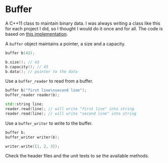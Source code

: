 Buffer
======

A C++11 class to maintain binary data. I was always writing a class like this for each project I did, so I thought I would do it once and for all. The code is based on [this implementation](http://www.codesynthesis.com/~boris/blog/2011/08/09/do-we-need-std-buffer/).

A `buffer` object maintains a pointer, a size and a capacity.

```c++
buffer b(43);

b.size(); // 43
b.capacity(); // 43
b.data(); // pointer to the data
```

Use a `buffer_reader` to read from a buffer.

```c++
buffer b("first line\nsecond line");
buffer_reader reader(b);

std::string line;
reader.read(line); // will write "first line" into string
reader.read(line); // will write "second line" into string
```

Use a `buffer_writer` to write to the buffer.

```c++
buffer b;
buffer_writer writer(b);

writer.write({1, 2, 3});
```

Check the header files and the unit tests to se the available methods.
